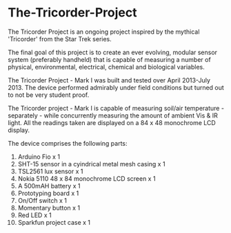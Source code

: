 The-Tricorder-Project
=====================

The Tricorder Project is an ongoing project inspired by the mythical 'Tricorder' from the Star Trek series.

The final goal of this project is to create an ever evolving, modular sensor system (preferably handheld) that is capable of measuring a number of physical, environmental, electrical, chemical and biological variables.

The Tricorder Project - Mark I was built and tested over April 2013-July 2013. The device performed admirably under field conditions but turned out to not be very student proof.

The Tricorder project - Mark I is capable of measuring soil/air temperature - separately - while concurrently measuring the amount of ambient Vis & IR light. All the readings taken are displayed on a 84 x 48 monochrome LCD display.

The device comprises the following parts:

1.  Arduino Fio x 1
2.  SHT-15 sensor in a cyindrical metal mesh casing x 1
3.  TSL2561 lux sensor x 1
4.  Nokia 5110 48 x 84 monochrome LCD screen x 1
5.  A 500mAH battery x 1
6.  Prototyping board x 1
7.  On/Off switch x 1
8.  Momentary button x 1
9.  Red LED x 1
10.  Sparkfun project case x 1
